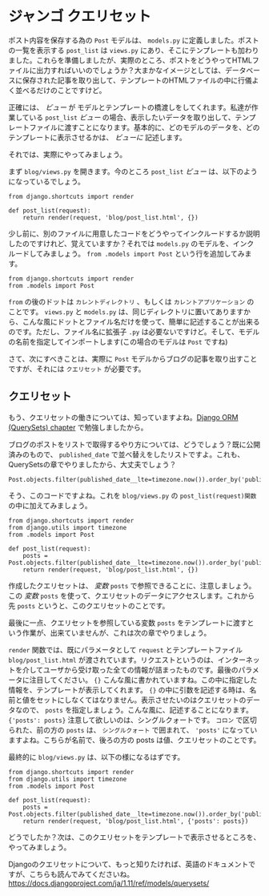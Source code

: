# ジャンゴ クエリセット

ポスト内容を保存する為の `Post` モデルは、 `models.py` に定義しました。ポストの一覧を表示する `post_list` は `views.py` にあり、そこにテンプレートも加わりました。これらを準備しましたが、実際のところ、ポストをどうやってHTMLファイルに出力すればいいのでしょうか？大まかなイメージとしては、データベースに保存された記事を取り出して、テンプレートのHTMLファイルの中に行儀よく並べるだけのことですけど。

正確には、 *ビュー* が モデルとテンプレートの橋渡しをしてくれます。私達が作業している `post_list` *ビュー* の場合、表示したいデータを取り出して、テンプレートファイルに渡すことになります。基本的に、どのモデルのデータを、どのテンプレートに表示させるかは、 *ビューに* 記述します。

それでは、実際にやってみましょう。

まず `blog/views.py` を開きます。今のところ `post_list` *ビュー* は、以下のようになっているでしょう。

    from django.shortcuts import render

    def post_list(request):
        return render(request, 'blog/post_list.html', {})

少し前に、別のファイルに用意したコードをどうやってインクルードするか説明したのですけれど、覚えていますか？それでは `models.py` のモデルを、インクルードしてみましょう。 `from .models import Post` という行を追加してみます。

    from django.shortcuts import render
    from .models import Post

`from` の後のドットは `カレントディレクトリ` 、もしくは `カレントアプリケーション` のことです。 `views.py` と `models.py` は、同じディレクトリに置いてありますから、こんな風にドットとファイル名だけを使って、簡単に記述することが出来るのです。ただし、ファイル名に拡張子 `.py` は必要ないですけど。そして、モデルの名前を指定してインポートします(この場合のモデルは `Post` ですね)

さて、次にすべきことは、実際に `Post` モデルからブログの記事を取り出すことですが、それには `クエリセット` が必要です。

## クエリセット

もう、クエリセットの働きについては、知っていますよね。[Django ORM (QuerySets) chapter](../django_orm/README.md) で勉強しましたから。

ブログのポストをリストで取得するやり方については、どうでしょう？既に公開済みのもので、 `published_date` で並べ替えをしたリストですよ。これも、QuerySetsの章でやりましたから、大丈夫でしょう？

    Post.objects.filter(published_date__lte=timezone.now()).order_by('published_date')

そう、このコードですよね。これを `blog/views.py` の `post_list(request)関数` の中に加えてみましょう。

    from django.shortcuts import render
    from django.utils import timezone
    from .models import Post

    def post_list(request):
        posts = Post.objects.filter(published_date__lte=timezone.now()).order_by('published_date')
        return render(request, 'blog/post_list.html', {})

作成したクエリセットは、 *変数* `posts` で参照できることに、注意しましょう。この *変数* `posts` を使って、クエリセットのデータにアクセスします。これから先 `posts` というと、このクエリセットのことです。

最後に一点、クエリセットを参照している変数 `posts` をテンプレートに渡すという作業が、出来ていませんが、これは次の章でやりましょう。

`render` 関数では、既にパラメータとして `request` とテンプレートファイル `blog/post_list.html` が渡されています。リクエストというのは、インターネットを介してユーザから受け取った全ての情報が詰まったものです。最後のパラメータに注目してください。 `{}` こんな風に書かれていますね。この中に指定した情報を、テンプレートが表示してくれます。 `{}` の中に引数を記述する時は、名前と値をセットにしなくてはなりません。表示させたいのはクエリセットのデータなので、 `posts` を指定しましょう。こんな風に、記述することになります。 `{'posts': posts}` 注意して欲しいのは、シングルクォートです。 `コロン` で区切られた、前の方の `posts` は、 `シングルクォート` で囲まれて、 `'posts'` になっていますよね。こちらが名前で、後ろの方の posts は値、クエリセットのことです。

最終的に `blog/views.py` は、以下の様になるはずです。

    from django.shortcuts import render
    from django.utils import timezone
    from .models import Post

    def post_list(request):
        posts = Post.objects.filter(published_date__lte=timezone.now()).order_by('published_date')
        return render(request, 'blog/post_list.html', {'posts': posts})

どうでしたか？次は、このクエリセットをテンプレートで表示させるところを、やってみましょう。

Djangoのクエリセットについて、もっと知りたければ、英語のドキュメントですが、こちらも読んでみてくださいね。 https://docs.djangoproject.com/ja/1.11/ref/models/querysets/
